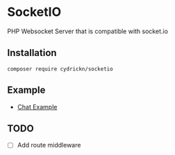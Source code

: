 # SocketIO
PHP Websocket Server that is compatible with socket.io

## Installation

```shell
composer require cydrickn/socketio
```

## Example

- [Chat Example](https://github.com/cydrickn/SocketIO/tree/main/examples)

## TODO

- [ ] Add route middleware

